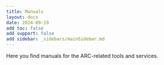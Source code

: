 ```yaml
---
title: Manuals
layout: docs
date: 2024-09-19
add toc: false
add support: false
add sidebar: _sidebars/mainSidebar.md
---
```


Here you find manuals for the ARC-related tools and services.